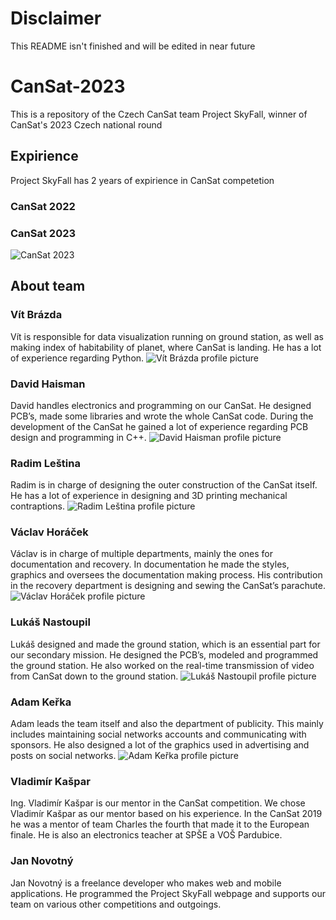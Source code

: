 # Disclaimer
This README isn't finished and will be edited in near future

# CanSat-2023
This is a repository of the Czech CanSat team Project SkyFall, winner of CanSat's 2023 Czech national round

<!-- -->

## Expirience
Project SkyFall has 2 years of expirience in CanSat competetion

  ### CanSat 2022

  ### CanSat 2023
  <img src=https://github.com/Project-SkyFall/CanSat-2023/blob/main/Administration/Foto/National%20Finale/DSC_0780.jpg alt="CanSat 2023"/>

<!-- About team -->

## About team

  ### Vít Brázda
  Vít is responsible for data visualization running on ground station, as well as making index of habitability of planet, where CanSat is landing. He has a lot of experience regarding Python.
  <img src="https://github.com/CreatorJohn/cansat-skyfall/blob/master/foto/Foto%20Jirka/upraven%C3%A9/P1002204.jpg" alt="Vít Brázda profile picture"/>
  
  ### David Haisman
  David handles electronics and programming on our CanSat. He designed PCB’s, made some libraries and wrote the whole CanSat code. During the development of the CanSat he gained a lot of experience regarding PCB design and programming in C++.
  <img src="https://github.com/CreatorJohn/cansat-skyfall/blob/master/foto/Foto%20Jirka/upraven%C3%A9/P1002189.jpg" alt="David Haisman profile picture"/>

  ### Radim Leština
  Radim is in charge of designing the outer construction of the CanSat itself. He has a lot of experience in designing and 3D printing mechanical contraptions.
  <img src="https://github.com/CreatorJohn/cansat-skyfall/blob/master/foto/Foto%20Jirka/upraven%C3%A9/P1002224.jpg" alt="Radim Leština profile picture"/>

  ### Václav Horáček
  Václav is in charge of multiple departments, mainly the ones for documentation and recovery. In documentation he made the styles, graphics and oversees the documentation making process. His contribution in the recovery department is designing and sewing the CanSat’s parachute.
  <img src="https://github.com/CreatorJohn/cansat-skyfall/blob/master/foto/Foto%20Jirka/upraven%C3%A9/P1002214.jpg" alt="Václav Horáček profile picture"/>

  ### Lukáš Nastoupil
  Lukáš designed and made the ground station, which is an essential part for our secondary mission. He designed the PCB’s, modeled and programmed the ground station. He also worked on the real-time transmission of video from CanSat down to the ground station.
  <img src="https://github.com/CreatorJohn/cansat-skyfall/blob/master/foto/Foto%20Jirka/upraven%C3%A9/P1002237.jpg" alt="Lukáš Nastoupil profile picture"/>

  ### Adam Keřka
  Adam leads the team itself and also the department of publicity. This mainly includes maintaining social networks accounts and communicating with sponsors. He also designed a lot of the graphics used in advertising and posts on social networks.
  <img src="https://github.com/CreatorJohn/cansat-skyfall/blob/master/foto/Foto%20Jirka/upraven%C3%A9/P1002256.jpg" alt="Adam Keřka profile picture"/>

  ### Vladimír Kašpar
  Ing. Vladimír Kašpar is our mentor in the CanSat competition. We chose Vladimír Kašpar as our mentor based on his experience. In the CanSat 2019 he was a mentor of team Charles the fourth that made it to the European finale. He is also an electronics teacher at SPŠE a VOŠ Pardubice.

  ### Jan Novotný
  Jan Novotný is a freelance developer who makes web and mobile applications. He programmed the Project SkyFall webpage and supports our team on various other competitions and outgoings.
